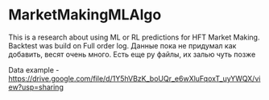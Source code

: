 # MarketMakingMLAlgo
This is a research about using ML or RL predictions for HFT Market Making. Backtest was build on Full order log. Данные пока не придумал как добавить, весят очень много. Есть еще py файлы, их залью чуть позже

Data example - https://drive.google.com/file/d/1Y5hVBzK_boUQr_e6wXluFqoxT_uyYWQX/view?usp=sharing
